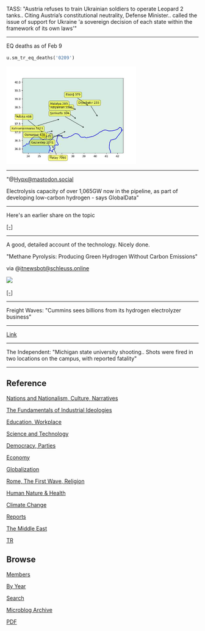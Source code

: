 
TASS: "Austria refuses to train Ukrainian soldiers to operate Leopard
2 tanks.. Citing Austria’s constitutional neutrality, Defense
Minister.. called the issue of support for Ukraine 'a sovereign
decision of each state within the framework of its own laws'"

---

EQ deaths as of Feb 9

```python
u.sm_tr_eq_deaths('0209')
```

<img width='340' src='mbl/2023/treq2.jpg'/>

---

"@Hypx@mastodon.social

Electrolysis capacity of over 1,065GW now in the pipeline, as part of
developing low-carbon hydrogen - says GlobalData"

---

Here's an earlier share on the topic

[[-]](https://youtu.be/JGe8R0N20ps?t=424)

---

A good, detailed account of the technology. Nicely done.

"Methane Pyrolysis: Producing Green Hydrogen Without Carbon Emissions"

via @itnewsbot@schleuss.online

<img width='340' src='https://hackaday.com/wp-content/uploads/2023/02/Methane.jpg?w=800'/>

[[-]](https://hackaday.com/2023/02/13/methane-pyrolysis-producing-green-hydrogen-without-carbon-emissions/)

---

Freight Waves: "Cummins sees billions from its hydrogen electrolyzer
business"

---

[Link](mbl/2023/moreufos.jpg)

---

The Independent: "Michigan state university shooting.. Shots were
fired in two locations on the campus, with reported fatality"

---

## Reference

[Nations and Nationalism, Culture, Narratives](2013/02/nations-and-nationalism.html)

[The Fundamentals of Industrial Ideologies](2011/04/fundamentals-of-industrial-ideologies.html)

[Education, Workplace](2017/09/education-workplace.html)

[Science and Technology](2018/09/science-technology.html)

[Democracy, Parties](2016/11/democracy.html)

[Economy](2018/05/economy.html)

[Globalization](2018/09/globalization.html)

[Rome, The First Wave, Religion](2017/12/rome.html)

[Human Nature & Health](2020/07/human-nature.html)

[Climate Change](2018/12/climate.html)

[Reports](2019/05/reports.html)

[The Middle East](2019/07/middleeast.html)

[TR](../tr)

## Browse

[Members](2022/08/members.html)

[By Year](years.html)

[Search](search.html)

[Microblog Archive](mbl/index.html)

[PDF](https://drive.google.com/uc?export=view&id=1FSi-1MnqXVq_PVTEXzzflwN8-7h92N_R)
